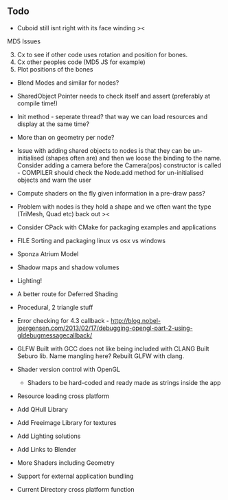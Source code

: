 ## Todo


* Cuboid still isnt right with its face winding ><

MD5 Issues


3) Cx to see if other code uses rotation and position for bones.
4) Cx other peoples code (MD5 JS for example)
5) Plot positions of the bones


* Blend Modes and similar for nodes?
* SharedObject Pointer needs to check itself and assert (preferably at compile time!)
* Init method - seperate thread? that way we can load resources and display at the same time?
* More than on geometry per node?

* Issue with adding shared objects to nodes is that they can be un-initialised (shapes often are) and then we loose the binding to the name. Consider adding a camera before the Camera(pos) constructor is called - COMPILER should check the Node.add method for un-initialised objects and warn the user

* Compute shaders on the fly given information in a pre-draw pass?
* Problem with nodes is they hold a shape and we often want the type (TriMesh, Quad etc) back out ><
* Consider CPack with CMake for packaging examples and applications
* FILE Sorting and packaging linux vs osx vs windows
* Sponza Atrium Model
* Shadow maps and shadow volumes
* Lighting!
* A better route for Deferred Shading
* Procedural, 2 triangle stuff
* Error checking for 4.3 callback - http://blog.nobel-joergensen.com/2013/02/17/debugging-opengl-part-2-using-gldebugmessagecallback/
* GLFW Built with GCC does not like being included with CLANG Built Seburo lib. Name mangling here? Rebuilt GLFW with clang.
* Shader version control with OpenGL
  * Shaders to be hard-coded and ready made as strings inside the app
* Resource loading cross platform
* Add QHull Library
* Add Freeimage Library for textures
* Add Lighting solutions
* Add Links to Blender
* More Shaders including Geometry
* Support for external application bundling
* Current Directory cross platform function
